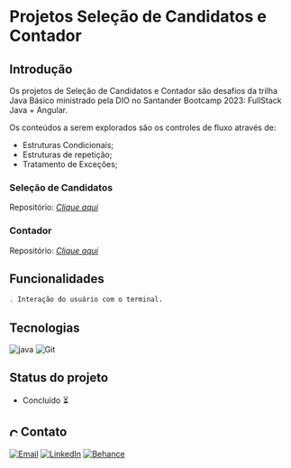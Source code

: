# Projetos Seleção de Candidatos e Contador

## Introdução

Os projetos de Seleção de Candidatos e Contador são desafios da trilha Java Básico ministrado pela DIO no Santander Bootcamp 2023: FullStack Java + Angular.

Os conteúdos a serem explorados são os controles de fluxo através de:

- Estruturas Condicionais;
- Estruturas de repetição;
- Tratamento de Exceções;

### Seleção de Candidatos

Repositório: <a href="https://github.com/suuzanemoura/dio-projetos-selecao-candidatos-e-contador/tree/main/selecao-candidatos"> _Clique aqui_</a>

### Contador

Repositório: <a href="https://github.com/suuzanemoura/dio-projetos-selecao-candidatos-e-contador/tree/main/desafio-controle-de-fluxo"> _Clique aqui_</a>

## Funcionalidades

```bash
. Interação do usuário com o terminal.
```

## Tecnologias

![java](https://img.shields.io/badge/java-4F5B93?style=for-the-badge&logo=Java&logoColor=white)
![Git](https://img.shields.io/badge/GIT-E44C30?style=for-the-badge&logo=git&logoColor=white)

## Status do projeto

- Concluído ⏳

## <img alt="Coração Roxo" height="15" src="https://github.com/suuzanemoura/suuzanemoura/assets/104701271/ce158244-38f2-4162-b0a4-24b1cfa66ef8"> Contato

[![Email](https://img.shields.io/badge/-Gmail-EBE2F1?style=for-the-badge&logo=gmail&logoColor=460C68)](mailto:suuzanemoura@gmail.com)
[![LinkedIn](https://img.shields.io/badge/LinkedIn-EBE2F1?style=for-the-badge&logo=linkedin&logoColor=460C68)](https://www.linkedin.com/in/suuzanemoura)
[![Behance](https://img.shields.io/badge/-Behance-EBE2F1?style=for-the-badge&logo=behance&logoColor=460C68)](https://www.behance.net/suzanemoura)
